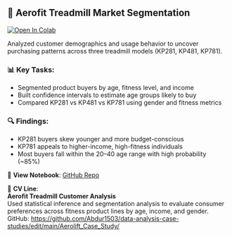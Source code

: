 ## 🏃 Aerofit Treadmill Market Segmentation  
[![Open In Colab](https://colab.research.google.com/assets/colab-badge.svg)](https://colab.research.google.com/drive/1-iK-y15Mtf0TkpNNa4y6LcC0K8LAdQXh)

Analyzed customer demographics and usage behavior to uncover purchasing patterns across three treadmill models (KP281, KP481, KP781).

### 📊 Key Tasks:
- Segmented product buyers by age, fitness level, and income  
- Built confidence intervals to estimate age groups likely to buy  
- Compared KP281 vs KP481 vs KP781 using gender and fitness metrics  

### 🔍 Findings:
- KP281 buyers skew younger and more budget-conscious  
- KP781 appeals to higher-income, high-fitness individuals  
- Most buyers fall within the 20–40 age range with high probability (~85%)  

📎 **View Notebook**: [GitHub Repo](https://github.com/Abdur1503/data-analysis-case-studies/blob/main/Aerolift_Case_Study/Aerolift.ipynb)

🧾 **CV Line**:  
**Aerofit Treadmill Customer Analysis**  
Used statistical inference and segmentation analysis to evaluate consumer preferences across fitness product lines by age, income, and gender.  
GitHub: https://github.com/Abdur1503/data-analysis-case-studies/edit/main/Aerolift_Case_Study/
